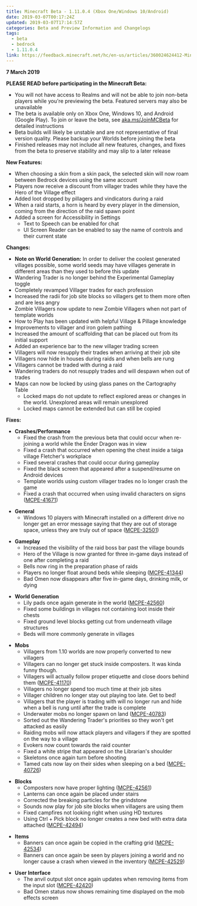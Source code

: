 ```yaml
---
title: Minecraft Beta - 1.11.0.4 (Xbox One/Windows 10/Android)
date: 2019-03-07T00:17:24Z
updated: 2019-03-07T17:14:57Z
categories: Beta and Preview Information and Changelogs
tags:
  - beta
  - bedrock
  - 1.11.0.4
link: https://feedback.minecraft.net/hc/en-us/articles/360024624412-Minecraft-Beta-1-11-0-4-Xbox-One-Windows-10-Android
---
```


**7 March 2019**

**PLEASE READ before participating in the Minecraft Beta:**

- You will not have access to Realms and will not be able to join non-beta players while you're previewing the beta. Featured servers may also be unavailable
- The beta is available only on Xbox One, Windows 10, and Android (Google Play). To join or leave the beta, see [aka.ms/JoinMCBeta](https://aka.ms/JoinMCBeta) for detailed instructions
- Beta builds will likely be unstable and are not representative of final version quality. Please backup your Worlds before joining the beta
- Finished releases may not include all new features, changes, and fixes from the beta to preserve stability and may slip to a later release

**New Features:**

- When choosing a skin from a skin pack, the selected skin will now roam between Bedrock devices using the same account
- Players now receive a discount from villager trades while they have the Hero of the Village effect
- Added loot dropped by pillagers and vindicators during a raid 
- When a raid starts, a horn is heard by every player in the dimension, coming from the direction of the raid spawn point 
- Added a screen for Accessibility in Settings
  - Text to Speech can be enabled for chat
  - UI Screen Reader can be enabled to say the name of controls and their current state 

**Changes:**

- **Note on World Generation:** In order to deliver the coolest generated villages possible, some world seeds may have villages generate in different areas than they used to before this update
- Wandering Trader is no longer behind the Experimental Gameplay toggle 
- Completely revamped Villager trades for each profession
- Increased the radii for job site blocks so villagers get to them more often and are less angry 
- Zombie Villagers now update to new Zombie Villagers when not part of template worlds 
- How to Play has been updated with helpful Village & Pillage knowledge 
- Improvements to villager and iron golem pathing
- Increased the amount of scaffolding that can be placed out from its initial support 
- Added an experience bar to the new villager trading screen 
- Villagers will now resupply their trades when arriving at their job site 
- Villagers now hide in houses during raids and when bells are rung 
- Villagers cannot be traded with during a raid 
- Wandering traders do not resupply trades and will despawn when out of trades 
- Maps can now be locked by using glass panes on the Cartography Table 
  - Locked maps do not update to reflect explored areas or changes in the world. Unexplored areas will remain unexplored
  - Locked maps cannot be extended but can still be copied

**Fixes:**

- **Crashes/Performance**
  - Fixed the crash from the previous beta that could occur when re-joining a world while the Ender Dragon was in view 
  - Fixed a crash that occurred when opening the chest inside a taiga village Fletcher's workplace 
  - Fixed several crashes that could occur during gameplay 
  - Fixed the black screen that appeared after a suspend/resume on Android devices 
  - Template worlds using custom villager trades no lo longer crash the game 
  - Fixed a crash that occurred when using invalid characters on signs ([MCPE-41671](https://bugs.mojang.com/browse/MCPE-41671))

<!-- -->

- **General**
  - Windows 10 players with Minecraft installed on a different drive no longer get an error message saying that they are out of storage space, unless they are truly out of space ([MCPE-32501](https://bugs.mojang.com/browse/MCPE-32501))

<!-- -->

- **Gameplay**
  - Increased the visibility of the raid boss bar past the village bounds 
  - Hero of the Village is now granted for three in-game days instead of one after completing a raid 
  - Bells now ring in the preparation phase of raids 
  - Players no longer float around beds while sleeping ([MCPE-41344](https://bugs.mojang.com/browse/MCPE-41344))
  - Bad Omen now disappears after five in-game days, drinking milk, or dying 

<!-- -->

- **World Generation**
  - Lily pads once again generate in the world ([MCPE-42560](https://bugs.mojang.com/browse/MCPE-42560))
  - Fixed some buildings in villages not containing loot inside their chests 
  - Fixed ground level blocks getting cut from underneath village structures 
  - Beds will more commonly generate in villages 

<!-- -->

- **Mobs**
  - Villagers from 1.10 worlds are now properly converted to new villagers 
  - Villagers can no longer get stuck inside composters. It was kinda funny though. 
  - Villagers will actually follow proper etiquette and close doors behind them ([MCPE-41170](https://bugs.mojang.com/browse/MCPE-41170))
  - Villagers no longer spend too much time at their job sites 
  - Villager children no longer stay out playing too late. Get to bed! 
  - Villagers that the player is trading with will no longer run and hide when a bell is rung until after the trade is complete 
  - Underwater mobs no longer spawn on land ([MCPE-40783](https://bugs.mojang.com/browse/MCPE-40783))
  - Sorted out the Wandering Trader's priorities so they won't get attacked as easily 
  - Raiding mobs will now attack players and villagers if they are spotted on the way to a village 
  - Evokers now count towards the raid counter 
  - Fixed a white stripe that appeared on the Librarian's shoulder 
  - Skeletons once again turn before shooting 
  - Tamed cats now lay on their sides when sleeping on a bed ([MCPE-40726](https://bugs.mojang.com/browse/MCPE-40726))

<!-- -->

- **Blocks**
  - Composters now have proper lighting ([MCPE-42561](https://bugs.mojang.com/browse/MCPE-42561))
  - Lanterns can once again be placed under stairs
  - Corrected the breaking particles for the grindstone 
  - Sounds now play for job site blocks when villagers are using them 
  - Fixed campfires not looking right when using HD textures
  - Using Ctrl + Pick block no longer creates a new bed with extra data attached ([MCPE-42494](https://bugs.mojang.com/browse/MCPE-42494))

<!-- -->

- **Items**
  - Banners can once again be copied in the crafting grid ([MCPE-42534](https://bugs.mojang.com/browse/MCPE-42534))
  - Banners can once again be seen by players joining a world and no longer cause a crash when viewed in the inventory ([MCPE-42529](https://bugs.mojang.com/browse/MCPE-42529))

<!-- -->

- **User Interface**
  - The anvil output slot once again updates when removing items from the input slot ([MCPE-42420](https://bugs.mojang.com/browse/MCPE-42420))
  - Bad Omen status now shows remaining time displayed on the mob effects screen
